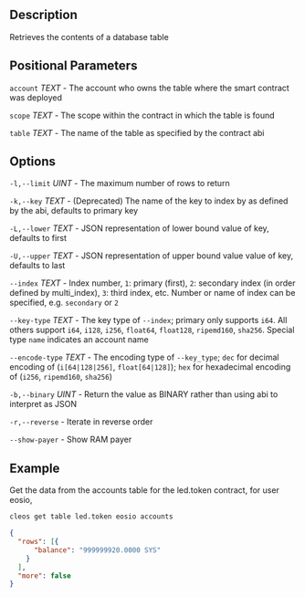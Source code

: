 ## Description

Retrieves the contents of a database table

## Positional Parameters
`account` _TEXT_ - The account who owns the table where the smart contract was deployed

`scope` _TEXT_ - The scope within the contract in which the table is found

`table` _TEXT_ - The name of the table as specified by the contract abi

## Options
`-l,--limit` _UINT_ - The maximum number of rows to return

`-k,--key` _TEXT_ - (Deprecated) The name of the key to index by as defined by the abi, defaults to primary key

`-L,--lower` _TEXT_ - JSON representation of lower bound value of key, defaults to first

`-U,--upper` _TEXT_ - JSON representation of upper bound value value of key, defaults to last

`--index` _TEXT_ - Index number, `1`: primary (first), `2`: secondary index (in order defined by multi_index), `3`: third index, etc. Number or name of index can be specified, e.g. `secondary` or `2`

`--key-type` _TEXT_ - The key type of `--index`; primary only supports `i64`. All others support `i64`, `i128`, `i256`, `float64`, `float128`, `ripemd160`, `sha256`. Special type `name` indicates an account name

`--encode-type` _TEXT_ - The encoding type of `--key_type`; `dec` for decimal encoding of (`i[64|128|256]`, `float[64|128]`); `hex` for hexadecimal encoding of (`i256`, `ripemd160`, `sha256`)

`-b,--binary` _UINT_ - Return the value as BINARY rather than using abi to interpret as JSON

`-r,--reverse` - Iterate in reverse order

`--show-payer` - Show RAM payer

## Example
Get the data from the accounts table for the led.token contract, for user eosio,

```sh
cleos get table led.token eosio accounts
```
```json
{
  "rows": [{
      "balance": "999999920.0000 SYS"
    }
  ],
  "more": false
}
```
